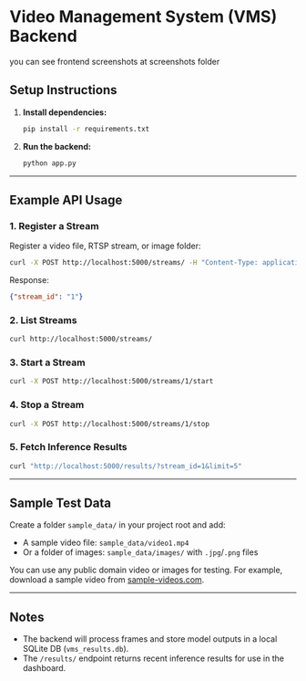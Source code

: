 # Video Management System (VMS) Backend
 you can see frontend screenshots at screenshots folder
## Setup Instructions

1. **Install dependencies:**
   ```bash
   pip install -r requirements.txt
   ```

2. **Run the backend:**
   ```bash
   python app.py
   ```

---

## Example API Usage

### 1. Register a Stream
Register a video file, RTSP stream, or image folder:
```bash
curl -X POST http://localhost:5000/streams/ -H "Content-Type: application/json" -d "{\"url\": \"./sample_data/video1.mp4\"}"
```
Response:
```json
{"stream_id": "1"}
```

### 2. List Streams
```bash
curl http://localhost:5000/streams/
```

### 3. Start a Stream
```bash
curl -X POST http://localhost:5000/streams/1/start
```

### 4. Stop a Stream
```bash
curl -X POST http://localhost:5000/streams/1/stop
```

### 5. Fetch Inference Results
```bash
curl "http://localhost:5000/results/?stream_id=1&limit=5"
```

---

## Sample Test Data

Create a folder `sample_data/` in your project root and add:
- A sample video file: `sample_data/video1.mp4`
- Or a folder of images: `sample_data/images/` with `.jpg`/`.png` files

You can use any public domain video or images for testing. For example, download a sample video from [sample-videos.com](https://sample-videos.com/).

---

## Notes
- The backend will process frames and store model outputs in a local SQLite DB (`vms_results.db`).
- The `/results/` endpoint returns recent inference results for use in the dashboard. 